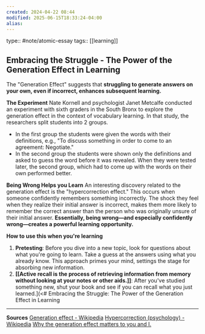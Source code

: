 ```yaml
---
created: 2024-04-22 08:44
modified: 2025-06-15T18:33:24-04:00
alias: 
---
```

type:: #note/atomic-essay
tags:: [[learning]]
## Embracing the Struggle - The Power of the Generation Effect in Learning

The "Generation Effect" suggests that **struggling to generate answers on your own, even if incorrect, enhances subsequent learning.**

**The Experiment**
Nate Kornell and psychologist Janet Metcalfe conducted an experiment with sixth graders in the South Bronx to explore the generation effect in the context of vocabulary learning. In that study, the researchers split students into 2 groups.
- In the first group the students were given the words with their definitions, e.g., "To discuss something in order to come to an agreement: Negotiate."
- In the second group the students were shown only the definitions and asked to guess the word before it was revealed.
When they were tested later, the second group, which had to come up with the words on their own performed  better.

**Being Wrong Helps you Learn**
An interesting discovery related to the generation effect is the "hypercorrection effect." This occurs when someone confidently remembers something incorrectly. The shock they feel when they realize their initial answer is incorrect, makes them more likely to remember the correct answer than the person who was originally unsure of their initial answer. **Essentially, being wrong—and especially confidently wrong—creates a powerful learning opportunity.**

**How to use this when you're learning**
1. **Pretesting**: Before you dive into a new topic, look for questions about what you're going to learn. Take a guess at the answers using what you already know. This approach primes your mind, settings the stage for absorbing new information.
2. **[[Active recall is the process of retrieving information from memory without looking at your notes or other aids.]]**: After you've studied something new, shut your book and see if you can recall what you just learned.](<# Embracing the Struggle: The Power of the Generation Effect in Learning

****


**Sources**
[Generation effect - Wikipedia](https://en.wikipedia.org/wiki/Generation_effect)
[Hypercorrection (psychology) - Wikipedia](https://en.wikipedia.org/wiki/Hypercorrection_(psychology))
[Why the generation effect matters to you and I.](https://world.hey.com/jordano/why-the-generation-effect-matters-to-you-and-i-482c631b)
